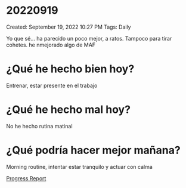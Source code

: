 # 20220919

Created: September 19, 2022 10:27 PM
Tags: Daily

Yo que sé… ha parecido un poco mejor, a ratos. Tampoco para tirar cohetes. he nmejorado algo de MAF

# ¿Qué he hecho bien hoy?

Entrenar, estar presente en el trabajo

# ¿Qué he hecho mal hoy?

No he hecho rutina matinal

# ¿Qué podría hacer mejor mañana?

Morning routine, intentar estar tranquilo y actuar con calma

[Progress Report](Progress%20Report%2014bbd9609acc4700b4a4ff6ee5133208.md)